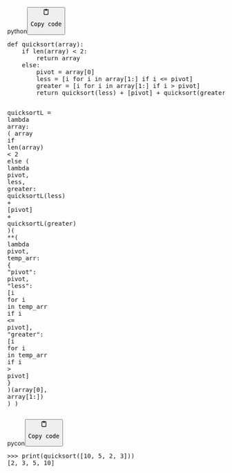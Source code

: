 <div class="code-element"><div class="lang-line"><text>python</text><button class="copy-code-button" onclick="copyCode(this)"><svg style="width: 1.2em;height: 1.2em;" aria-hidden="true" xmlns="http://www.w3.org/2000/svg" fill="none" viewBox="0 0 24 24"><path stroke="currentColor" stroke-linecap="round" stroke-linejoin="round" stroke-width="2" d="M15 4h3a1 1 0 0 1 1 1v15a1 1 0 0 1-1 1H6a1 1 0 0 1-1-1V5a1 1 0 0 1 1-1h3m0 3h6m-5-4v4h4V3h-4Z"/></svg><pre>Copy code</pre></button></div><div class="code"><div class="highlight"><pre><span></span><span class="k">def</span> <span class="nf">quicksort</span><span class="p">(</span><span class="n">array</span><span class="p">):</span>
    <span class="k">if</span> <span class="nb">len</span><span class="p">(</span><span class="n">array</span><span class="p">)</span> <span class="o">&lt;</span> <span class="mi">2</span><span class="p">:</span>
        <span class="k">return</span> <span class="n">array</span>
    <span class="k">else</span><span class="p">:</span>
        <span class="n">pivot</span> <span class="o">=</span> <span class="n">array</span><span class="p">[</span><span class="mi">0</span><span class="p">]</span>
        <span class="n">less</span> <span class="o">=</span> <span class="p">[</span><span class="n">i</span> <span class="k">for</span> <span class="n">i</span> <span class="ow">in</span> <span class="n">array</span><span class="p">[</span><span class="mi">1</span><span class="p">:]</span> <span class="k">if</span> <span class="n">i</span> <span class="o">&lt;=</span> <span class="n">pivot</span><span class="p">]</span>
        <span class="n">greater</span> <span class="o">=</span> <span class="p">[</span><span class="n">i</span> <span class="k">for</span> <span class="n">i</span> <span class="ow">in</span> <span class="n">array</span><span class="p">[</span><span class="mi">1</span><span class="p">:]</span> <span class="k">if</span> <span class="n">i</span> <span class="o">&gt;</span> <span class="n">pivot</span><span class="p">]</span>
        <span class="k">return</span> <span class="n">quicksort</span><span class="p">(</span><span class="n">less</span><span class="p">)</span> <span class="o">+</span> <span class="p">[</span><span class="n">pivot</span><span class="p">]</span> <span class="o">+</span> <span class="n">quicksort</span><span class="p">(</span><span class="n">greater</span><span class="p">)</span>


<span class="n">quicksortL</span> <span class="o">=</span> <span class="k">lambda</span> <span class="n">array</span><span class="p">:</span> <span class="p">(</span>
    <span class="n">array</span>
    <span class="k">if</span> <span class="nb">len</span><span class="p">(</span><span class="n">array</span><span class="p">)</span> <span class="o">&lt;</span> <span class="mi">2</span> <span class="k">else</span>
    <span class="p">(</span>
        <span class="k">lambda</span> <span class="n">pivot</span><span class="p">,</span> <span class="n">less</span><span class="p">,</span> <span class="n">greater</span><span class="p">:</span> <span class="n">quicksortL</span><span class="p">(</span><span class="n">less</span><span class="p">)</span> <span class="o">+</span> <span class="p">[</span><span class="n">pivot</span><span class="p">]</span> <span class="o">+</span> <span class="n">quicksortL</span><span class="p">(</span><span class="n">greater</span><span class="p">)</span>
    <span class="p">)(</span>
        <span class="o">**</span><span class="p">(</span>
            <span class="k">lambda</span> <span class="n">pivot</span><span class="p">,</span> <span class="n">temp_arr</span><span class="p">:</span> <span class="p">{</span>
                <span class="s2">&quot;pivot&quot;</span><span class="p">:</span> <span class="n">pivot</span><span class="p">,</span>
                <span class="s2">&quot;less&quot;</span><span class="p">:</span> <span class="p">[</span><span class="n">i</span> <span class="k">for</span> <span class="n">i</span> <span class="ow">in</span> <span class="n">temp_arr</span> <span class="k">if</span> <span class="n">i</span> <span class="o">&lt;=</span> <span class="n">pivot</span><span class="p">],</span>
                <span class="s2">&quot;greater&quot;</span><span class="p">:</span> <span class="p">[</span><span class="n">i</span> <span class="k">for</span> <span class="n">i</span> <span class="ow">in</span> <span class="n">temp_arr</span> <span class="k">if</span> <span class="n">i</span> <span class="o">&gt;</span> <span class="n">pivot</span><span class="p">]</span>
            <span class="p">}</span>
        <span class="p">)(</span><span class="n">array</span><span class="p">[</span><span class="mi">0</span><span class="p">],</span> <span class="n">array</span><span class="p">[</span><span class="mi">1</span><span class="p">:])</span>
    <span class="p">)</span>
<span class="p">)</span>
</pre></div></div></div>
<div class="code-element"><div class="lang-line"><text>pycon</text><button class="copy-code-button" onclick="copyCode(this)"><svg style="width: 1.2em;height: 1.2em;" aria-hidden="true" xmlns="http://www.w3.org/2000/svg" fill="none" viewBox="0 0 24 24"><path stroke="currentColor" stroke-linecap="round" stroke-linejoin="round" stroke-width="2" d="M15 4h3a1 1 0 0 1 1 1v15a1 1 0 0 1-1 1H6a1 1 0 0 1-1-1V5a1 1 0 0 1 1-1h3m0 3h6m-5-4v4h4V3h-4Z"/></svg><pre>Copy code</pre></button></div><div class="code"><div class="highlight"><pre><span></span><span class="unselectable"><span class="o">&gt;&gt;&gt;</span> </span><span class="nb">print</span><span class="p">(</span><span class="n">quicksort</span><span class="p">([</span><span class="mi">10</span><span class="p">,</span> <span class="mi">5</span><span class="p">,</span> <span class="mi">2</span><span class="p">,</span> <span class="mi">3</span><span class="p">]))</span>
<span class="unselectable"><span class="go">[2, 3, 5, 10]</span>
</span></pre></div></div></div>